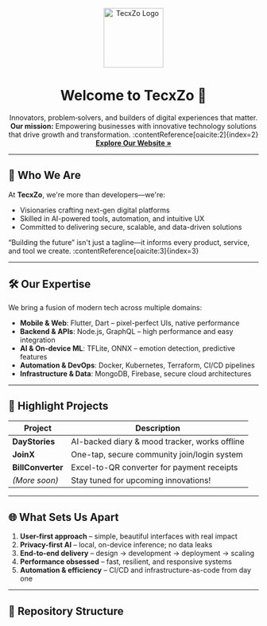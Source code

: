 <!-- TecxZo GitHub Organization Profile README -->

<p align="center">
  <img src="https://tecxzo.info/assets/images/logo.svg" alt="TecxZo Logo" height="120">
</p>

<h1 align="center">Welcome to TecxZo 👋</h1>

<p align="center">
  Innovators, problem‑solvers, and builders of digital experiences that matter.  
  <br/>
  <strong>Our mission:</strong> Empowering businesses with innovative technology solutions that drive growth and transformation. :contentReference[oaicite:2]{index=2}  
  <br/>
  <a href="https://tecxzo.info" target="_blank"><strong>Explore Our Website »</strong></a>
</p>

---

## 🌟 Who We Are

At **TecxZo**, we're more than developers—we're:

- Visionaries crafting next-gen digital platforms
- Skilled in AI-powered tools, automation, and intuitive UX
- Committed to delivering secure, scalable, and data-driven solutions

“Building the future” isn't just a tagline—it informs every product, service, and tool we create. :contentReference[oaicite:3]{index=3}

---

## 🛠️ Our Expertise

We bring a fusion of modern tech across multiple domains:

- **Mobile & Web**: Flutter, Dart – pixel-perfect UIs, native performance  
- **Backend & APIs**: Node.js, GraphQL – high performance and easy integration  
- **AI & On-device ML**: TFLite, ONNX – emotion detection, predictive features  
- **Automation & DevOps**: Docker, Kubernetes, Terraform, CI/CD pipelines  
- **Infrastructure & Data**: MongoDB, Firebase, secure cloud architectures  

---

## 🚀 Highlight Projects

| Project              | Description |
|----------------------|-------------|
| **DayStories**       | AI-backed diary & mood tracker, works offline |
| **JoinX**            | One-tap, secure community join/login system |
| **BillConverter**    | Excel-to-QR converter for payment receipts |
| *(More soon)*        | Stay tuned for upcoming innovations! |

---

## 🌐 What Sets Us Apart

1. **User-first approach** – simple, beautiful interfaces with real impact  
2. **Privacy-first AI** – local, on-device inference; no data leaks  
3. **End-to-end delivery** – design → development → deployment → scaling  
4. **Performance obsessed** – fast, resilient, and responsive systems  
5. **Automation & efficiency** – CI/CD and infrastructure-as-code from day one  

---

## 🚧 Repository Structure

